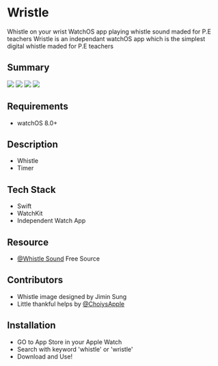 # Wristle
Whistle on your wrist
WatchOS app playing whistle sound maded for P.E teachers
Wristle is an independant watchOS app which is the simplest digital whistle maded for P.E teachers

## Summary
<img src="https://user-images.githubusercontent.com/47246760/173548413-dba3022c-4ac0-4dce-8f95-efb0f9f32a0d.png">
<img src="https://user-images.githubusercontent.com/47246760/173597379-3ebf84d7-80f3-40bd-aa0e-f771e70e2545.gif">
<img src="https://user-images.githubusercontent.com/47246760/173598596-fd4cd32c-7f61-4cd0-a6b3-9b28454800bc.gif">
<img src="https://user-images.githubusercontent.com/47246760/173624047-bdb7c555-5cc4-43cd-bd50-cd07015cb1ea.gif)
6f-430d-bd86-2bd3cd3d0ce0.gif">



## Requirements
- watchOS 8.0+

## Description
- Whistle
- Timer

## Tech Stack
* Swift
* WatchKit
* Independent Watch App

## Resource
* [@Whistle Sound]() Free Source

## Contributors
* Whistle image designed by Jimin Sung
* Little thankful helps by [@ChoiysApple](https://github.com/ChoiysApple)

## Installation
- GO to App Store in your Apple Watch 
- Search with keyword 'whistle' or 'wristle'
- Download and Use!
